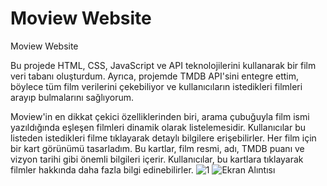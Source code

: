 # Moview Website
 Moview Website

Bu projede HTML, CSS, JavaScript ve API teknolojilerini kullanarak bir film veri tabanı oluşturdum. Ayrıca, projemde TMDB API'sini entegre ettim, böylece tüm film verilerini çekebiliyor ve kullanıcıların istedikleri filmleri arayıp bulmalarını sağlıyorum.

Moview'in en dikkat çekici özelliklerinden biri, arama çubuğuyla film ismi yazıldığında eşleşen filmleri dinamik olarak listelemesidir. Kullanıcılar bu listeden istedikleri filme tıklayarak detaylı bilgilere erişebilirler. Her film için bir kart görünümü tasarladım. Bu kartlar, film resmi, adı, TMDB puanı ve vizyon tarihi gibi önemli bilgileri içerir. Kullanıcılar, bu kartlara tıklayarak filmler hakkında daha fazla bilgi edinebilirler.
![1](https://github.com/YnsyFrkn/Moview-Website/assets/122090059/17f1dbdc-387b-487e-84ef-3d2765cbc3e2)
![Ekran Alıntısı](https://github.com/YnsyFrkn/Moview-Website/assets/122090059/5dab2848-ed87-435d-adc7-8cc1a3dc492b)
